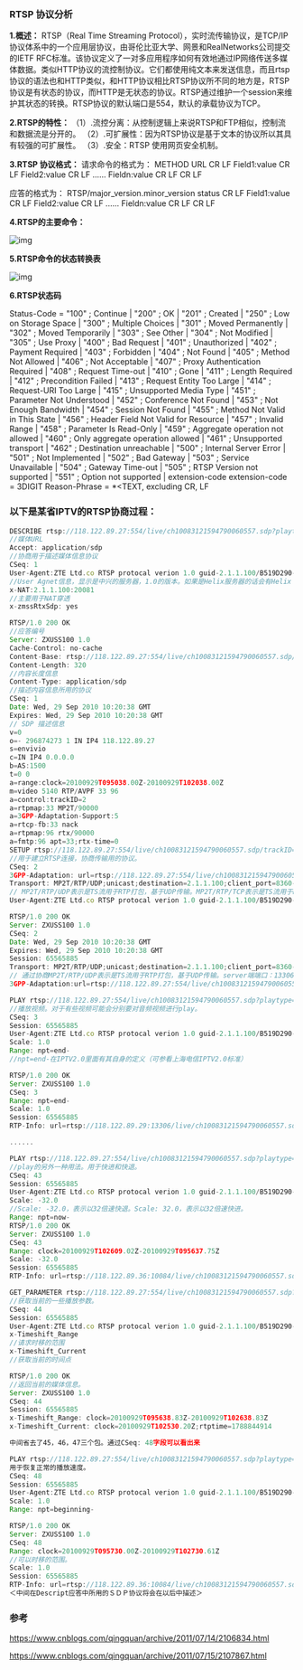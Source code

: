### RTSP 协议分析

**1.概述：**
 RTSP（Real Time Streaming Protocol），实时流传输协议，是TCP/IP协议体系中的一个应用层协议，由哥伦比亚大学、网景和RealNetworks公司提交的IETF RFC标准。该协议定义了一对多应用程序如何有效地通过IP网络传送多媒体数据。类似HTTP协议的流控制协议。它们都使用纯文本来发送信息，而且rtsp协议的语法也和HTTP类似，和HTTP协议相比RTSP协议所不同的地方是，RTSP协议是有状态的协议，而HTTP是无状态的协议。RTSP通过维护一个session来维护其状态的转换。RTSP协议的默认端口是554，默认的承载协议为TCP。

**2.RTSP的特性：**
（1）.流控分离：从控制逻辑上来说RTSP和FTP相似，控制流和数据流是分开的。
（2）.可扩展性：因为RTSP协议是基于文本的协议所以其具有较强的可扩展性。
（3）.安全：RTSP 使用网页安全机制。

**3.RTSP 协议格式：**
请求命令的格式为：
METHOD URL CR LF
Field1:value CR LF
Field2:value CR LF
......
Fieldn:value CR LF
CR LF

应答的格式为：
RTSP/major_version.minor_version status CR LF
Field1:value CR LF
Field2:value CR LF
......
Fieldn:value CR LF
CR LF

**4.RTSP的主要命令：**

![img](.\pic_resource\RTSP_note\RTSP_cmd.jpg)

**5.RTSP命令的状态转换表**

![img](.\pic_resource\RTSP_note\RTSP_cmd_state_change.jpg)

**6.RTSP状态码**

Status-Code = "100" ; Continue
| "200" ; OK
| "201" ; Created
| "250" ; Low on Storage Space
| "300" ; Multiple Choices
| "301" ; Moved Permanently
| "302" ; Moved Temporarily
| "303" ; See Other
| "304" ; Not Modified
| "305" ; Use Proxy
| "400" ; Bad Request
| "401" ; Unauthorized
| "402" ; Payment Required
| "403" ; Forbidden
| "404" ; Not Found
| "405" ; Method Not Allowed
| "406" ; Not Acceptable
| "407" ; Proxy Authentication Required
| "408" ; Request Time-out
| "410" ; Gone
| "411" ; Length Required
| "412" ; Precondition Failed
| "413" ; Request Entity Too Large
| "414" ; Request-URI Too Large
| "415" ; Unsupported Media Type
| "451" ; Parameter Not Understood
| "452" ; Conference Not Found
| "453" ; Not Enough Bandwidth
| "454" ; Session Not Found
| "455" ; Method Not Valid in This State
| "456" ; Header Field Not Valid for Resource
| "457" ; Invalid Range
| "458" ; Parameter Is Read-Only
| "459" ; Aggregate operation not allowed
| "460" ; Only aggregate operation allowed
| "461" ; Unsupported transport
| "462" ; Destination unreachable
| "500" ; Internal Server Error
| "501" ; Not Implemented
| "502" ; Bad Gateway
| "503" ; Service Unavailable
| "504" ; Gateway Time-out
| "505" ; RTSP Version not supported
| "551" ; Option not supported
| extension-code
extension-code = 3DIGIT
Reason-Phrase = *<TEXT, excluding CR, LF

### 以下是某省IPTV的RTSP协商过程：

```js
DESCRIBE rtsp://118.122.89.27:554/live/ch10083121594790060557.sdp?playtype=1&boid=001&backupagent=118.122.89.27:554&clienttype=1&time=20100929182111+08&life=172800&ifpricereqsnd=1&vcdnid=001&userid=123&mediaid=ch10083121594790060557&ctype=2&TSTVTimeLife=1800&contname=&authid=0&UserLiveType=1&nodelevel=3 RTSP/1.0
//媒体URL
Accept: application/sdp
//协商用于描述媒体信息协议
CSeq: 1
User-Agent:ZTE Ltd.co RTSP protocal verion 1.0 guid-2.1.1.100/B519D290-C0EC-EE35-7368-893BE4C0B347
//User Agnet信息，显示是中兴的服务器，1.0的版本。如果是Helix服务器的话会有Helix 服务器的标识。
x-NAT:2.1.1.100:20081
//主要用于NAT穿透
x-zmssRtxSdp: yes

RTSP/1.0 200 OK
//应答编号
Server: ZXUSS100 1.0
Cache-Control: no-cache
Content-Base: rtsp://118.122.89.27:554/live/ch10083121594790060557.sdp/
Content-Length: 320
//内容长度信息
Content-Type: application/sdp
//描述内容信息所用的协议
CSeq: 1
Date: Wed, 29 Sep 2010 10:20:38 GMT
Expires: Wed, 29 Sep 2010 10:20:38 GMT
// SDP 描述信息
v=0
o=- 296874273 1 IN IP4 118.122.89.27
s=envivio
c=IN IP4 0.0.0.0
b=AS:1500
t=0 0
a=range:clock=20100929T095038.00Z-20100929T102038.00Z
m=video 5140 RTP/AVPF 33 96
a=control:trackID=2
a=rtpmap:33 MP2T/90000
a=3GPP-Adaptation-Support:5
a=rtcp-fb:33 nack
a=rtpmap:96 rtx/90000
a=fmtp:96 apt=33;rtx-time=0
SETUP rtsp://118.122.89.27:554/live/ch10083121594790060557.sdp/trackID=2 RTSP/1.0
//用于建立RTSP连接，协商传输用的协议。
CSeq: 2
3GPP-Adaptation: url=rtsp://118.122.89.27:554/live/ch10083121594790060557.sdp/trackID=2;size=1061400;target-time=2200
Transport: MP2T/RTP/UDP;unicast;destination=2.1.1.100;client_port=8360-8361,MP2T/RTP/TCP;unicast;destination=2.1.1.100;interleaved=0-1,MP2T/UDP;unicast;destination=2.1.1.100;client_port=8360-8361,MP2T/TCP;unicast;destination=2.1.1.100;interleaved=0-1
// MP2T/RTP/UDP表示是TS流用于RTP打包，基于UDP传输。MP2T/RTP/TCP表示是TS流用于RTP打包，基于TCP。
User-Agent:ZTE Ltd.co RTSP protocal verion 1.0 guid-2.1.1.100/B519D290-C0EC-EE35-7368-893BE4C0B347

RTSP/1.0 200 OK
Server: ZXUSS100 1.0
CSeq: 2
Date: Wed, 29 Sep 2010 10:20:38 GMT
Expires: Wed, 29 Sep 2010 10:20:38 GMT
Session: 65565885
Transport: MP2T/RTP/UDP;unicast;destination=2.1.1.100;client_port=8360-8361;server_port=13306-13307;source=118.122.89.29
// 通过协商MP2T/RTP/UDP表示是TS流用于RTP打包，基于UDP传输。server端端口：13306-13307。client端端口：8360-8361
3GPP-Adaptation:url=rtsp://118.122.89.27:554/live/ch10083121594790060557.sdp/trackID=2;size=1061400;target-time=2200

PLAY rtsp://118.122.89.27:554/live/ch10083121594790060557.sdp?playtype=1&boid=001&backupagent=118.122.89.27:554&clienttype=1&time=20100929182111+08&life=172800&ifpricereqsnd=1&vcdnid=001&userid=123&mediaid=ch10083121594790060557&ctype=2&TSTVTimeLife=1800&contname=&authid=0&UserLiveType=1&nodelevel=3 RTSP/1.0
//播放视频。对于有些视频可能会分别要对音频视频进行play。
CSeq: 3
Session: 65565885
User-Agent:ZTE Ltd.co RTSP protocal verion 1.0 guid-2.1.1.100/B519D290-C0EC-EE35-7368-893BE4C0B347
Scale: 1.0
Range: npt=end-
//npt=end-在IPTV2.0里面有其自身的定义（可参看上海电信IPTV2.0标准）

RTSP/1.0 200 OK
Server: ZXUSS100 1.0
CSeq: 3
Range: npt=end-
Scale: 1.0
Session: 65565885
RTP-Info: url=rtsp://118.122.89.29:13306/live/ch10083121594790060557.sdp/trackID=2

......

PLAY rtsp://118.122.89.27:554/live/ch10083121594790060557.sdp?playtype=1&boid=001&backupagent=118.122.89.27:554&clienttype=1&time=20100929182111+08&life=172800&ifpricereqsnd=1&vcdnid=001&userid=123&mediaid=ch10083121594790060557&ctype=2&TSTVTimeLife=1800&contname=&authid=0&UserLiveType=1&nodelevel=3 RTSP/1.0
//play的另外一种用法。用于快进和快退。
CSeq: 43
Session: 65565885
User-Agent:ZTE Ltd.co RTSP protocal verion 1.0 guid-2.1.1.100/B519D290-C0EC-EE35-7368-893BE4C0B347
Scale: -32.0
//Scale: -32.0，表示以32倍速快退。Scale: 32.0，表示以32倍速快进。
Range: npt=now-
RTSP/1.0 200 OK
Server: ZXUSS100 1.0
CSeq: 43
Range: clock=20100929T102609.02Z-20100929T095637.75Z
Scale: -32.0
Session: 65565885
RTP-Info: url=rtsp://118.122.89.36:10084/live/ch10083121594790060557.sdp/trackID=2;seq=22277;rtptime=1792329138

GET_PARAMETER rtsp://118.122.89.27:554/live/ch10083121594790060557.sdp?playtype=1&boid=001&backupagent=118.122.89.27:554&clienttype=1&time=20100929182111+08&life=172800&ifpricereqsnd=1&vcdnid=001&userid=123&mediaid=ch10083121594790060557&ctype=2&TSTVTimeLife=1800&contname=&authid=0&UserLiveType=1&nodelevel=3 RTSP/1.0
//获取当前的一些播放参数。
CSeq: 44
Session: 65565885
User-Agent:ZTE Ltd.co RTSP protocal verion 1.0 guid-2.1.1.100/B519D290-C0EC-EE35-7368-893BE4C0B347
x-Timeshift_Range
//请求时移的范围
x-Timeshift_Current
//获取当前的时间点

RTSP/1.0 200 OK
//返回当前的媒体信息。
Server: ZXUSS100 1.0
CSeq: 44
Session: 65565885
x-Timeshift_Range: clock=20100929T095638.83Z-20100929T102638.83Z
x-Timeshift_Current: clock=20100929T102530.20Z;rtptime=1788844914

中间省去了45，46，47三个包。通过CSeq: 48字段可以看出来

PLAY rtsp://118.122.89.27:554/live/ch10083121594790060557.sdp?playtype=1&boid=001&backupagent=118.122.89.27:554&clienttype=1&time=20100929182111+08&life=172800&ifpricereqsnd=1&vcdnid=001&userid=123&mediaid=ch10083121594790060557&ctype=2&TSTVTimeLife=1800&contname=&authid=0&UserLiveType=1&nodelevel=3 RTSP/1.0
用于恢复正常的播放速度。
CSeq: 48
Session: 65565885
User-Agent:ZTE Ltd.co RTSP protocal verion 1.0 guid-2.1.1.100/B519D290-C0EC-EE35-7368-893BE4C0B347
Scale: 1.0
Range: npt=beginning-

RTSP/1.0 200 OK
Server: ZXUSS100 1.0
CSeq: 48
Range: clock=20100929T095730.00Z-20100929T102730.61Z
//可以时移的范围。
Scale: 1.0
Session: 65565885
RTP-Info: url=rtsp://118.122.89.36:10084/live/ch10083121594790060557.sdp/trackID=2;seq=39900;rtptime=1637595010
＜中间在Descript应答中所用的ＳＤＰ协议将会在以后中描述＞
```



### 参考

https://www.cnblogs.com/qingquan/archive/2011/07/14/2106834.html

https://www.cnblogs.com/qingquan/archive/2011/07/15/2107867.html
